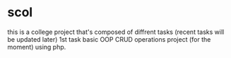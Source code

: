 # scol
this is a college project that's composed of diffrent tasks (recent tasks will be updated later)
1st task
  basic OOP CRUD operations project (for the moment) using php.

